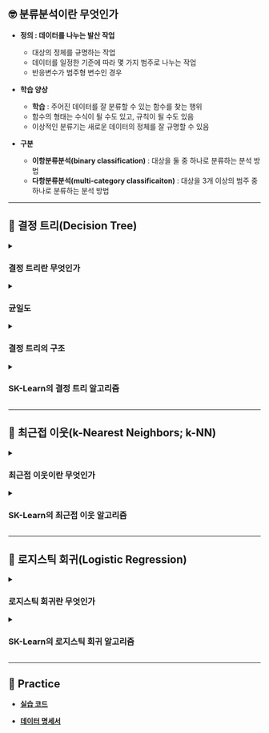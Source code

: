 ## 🤓 분류분석이란 무엇인가

- **정의 : 데이터를 나누는 발산 작업**
    - 대상의 정체를 규명하는 작업
    - 데이터를 일정한 기준에 따라 몇 가지 범주로 나누는 작업
    - 반응변수가 범주형 변수인 경우

- **학습 양상**
    - **학습** : 주어진 데이터를 잘 분류할 수 있는 함수를 찾는 행위
    - 함수의 형태는 수식이 될 수도 있고, 규칙이 될 수도 있음
    - 이상적인 분류기는 새로운 데이터의 정체를 잘 규명할 수 있음

- **구분**
    - **이항분류분석(binary classification)** : 대상을 둘 중 하나로 분류하는 분석 방법
    - **다항분류분석(multi-category classificaiton)** : 대상을 3개 이상의 범주 중 하나로 분류하는 분석 방법

---

## 🌳 결정 트리(Decision Tree)

<details><summary><h3>결정 트리란 무엇인가</h3></summary>

- **정의 : 데이터에 내재된 규칙을 발견하여 수형도 기반의 분류 규칙을 세우고 데이터를 분류하는 알고리즘**
    
- **주요 이슈 : 트리를 어떻게 분할할 것인가**
    - 가지를 몇 번 뻗을 것인가
    - 한 범주당 데이터가 몇 개 남았을 때 가지치기를 멈출 것인가
    
- **주의 사항**
    - node가 깊어질수록 성능이 저하될 수 있음
    - 범주마다 균일한 데이터 세트를 구성할 수 있도록 하이퍼파라미터를 설정해야 함

</details>

<details><summary><h3>균일도</h3></summary>

- **정의 : leaf node에 각 범주에 해당하는 데이터만 포함되어 있는가**

- **예시**
    - `color`을 기준으로 바둑알을 구분한다고 가정하자
    - 범주로는 `black` , `white` 가 존재함
    - 범주 `black`에 검정색 바둑알만 포함되어 있다면 균일도가 높다고 해석함
    - 범주 `black`에 흰색 바둑알이 많이 섞여 있을수록 균일도가 낮다고 해석함

- **decision node**
    - 균일도가 높은 데이터 세트를 먼저 분류할 수 있도록 규칙을 구성함
    - 즉, 균일도를 높이는 방향으로 가지치기를 진행함

- **균일도 측정 방법**
    - **지니 불순도** : 경제학에서 불평등 정도를 나타내는 지수를 활용하여 균일도를 측정하는 방법
    - **엔트로피 불순도** : 열역학에서 물체의 혼잡한 정도를 나타내는 지수를 활용하여 균일도를 측정하는 방법

</details>

<details><summary><h3>결정 트리의 구조</h3></summary>

![아이리스 결정트리 예시](https://user-images.githubusercontent.com/116495744/221340236-6c4043c6-6b30-4af2-9e7f-cfe79b00371a.png)

- **root node** : 최상위 노드

- **decision node** : 규칙 노드

- **leaf node** : 최종 범주

- **gini** : 데이터 분포의 균일도

- **samples** : 임의의 규칙에 대하여 해당 규칙을 만족하는 데이터 건수

- **value** : 각 범주의 데이터 건수

</details>

<details><summary><h3>SK-Learn의 결정 트리 알고리즘</h3></summary>

- **사용 방법**

    ```
    from sklearn.tree import DecisionTreeClassifier
    from sklearn.metrics import accuracy_score

    # 결정 트리 알고리즘 인스턴스 생성
    dt_clf = DecisionTreeClassifier()
    
    # 훈련용 데이터 세트를 통해 인스턴스를 훈련시켜서 모델 설계
    dt_clf.fit(X_train, y_train)

    # 평가용 데이터 세트를 통해 예측
    y_predict = dt_clf.predict(X_test)

    # 대표적인 성능 평가 지표인 결정계수를 통해 성능 평가
    score = accuracy_score(y_test, y_predict)
    print(score)
    ```

- **주요 하이퍼파라미터**
    - `random_state = None`
    
    - `criterion = 'gini'` : 균일도 측정 방법
        - `gini` : 지니 불순도
        - `entropy` : 엔트로피 불순도
    
    - `max_nodes = None` : 트리 최대 깊이
    
    - `max_features = None` : decision node에서 최적 분할을 위해 고려되어야 할 설명변수의 최대 개수
    
    - `min_samples_split = 2` : 특정 노드에서 하위 노드로 가지치기 하기 위한 최소한의 샘플 개수
    
    - `min_samples_leaf` : leaf node가 되기 위한 최소한의 샘플 개수

- **다음을 통해 훈련된 모델의 정보를 시각화할 수 있음**

    ```
    import matplotlib.pyplot as plt
    from sklearn.tree import plot_tree

    # 설명변수 이름이 담긴 리스트 생성
    feature_list = []

    # plot tree 크기 설정
    plt.figure(figsize = (20, 20))
    
    # plot tree 생성
    plot_tree(
        dt_clf, 
        filled = True, 
        fontsize = 14, 
        feature_names = feature_list
        )
    
    # plot tree 출력
    plt.show()
    ```

</details>

---

## 👫 최근접 이웃(k-Nearest Neighbors; k-NN)

<details><summary><h3>최근접 이웃이란 무엇인가</h3></summary>

- **정의 : 기하학적 거리를 규칙으로 하여 데이터를 분류하는 알고리즘**
    - 임의의 설명변수 조합이 나타내는 좌표평면 상의 한 점에 대하여,
    - 해당 점과 가장 가깝게 위치하는 점이 의미하는 설명변수 조합의 범주로 분류함

- **주요 이슈 : 참조할 이웃의 개수를 얼마로 설정할 것인가**

    ![최근접이웃](https://miro.medium.com/max/405/0*QyWp7J6eSz0tayc0.png)

</details>

<details><summary><h3>SK-Learn의 최근접 이웃 알고리즘</h3></summary>

- **사용 방법**

    ```
    from sklearn.neighbors import KNeighborsClassifier
    from sklearn.metrics import accuracy_score

    # 최근접 이웃 알고리즘 인스턴스 생성
    knn_clf = KNeighborsClassifier()
    
    # 훈련용 데이터 세트를 통해 인스턴스를 훈련시켜서 모델 설계
    knn_clf.fit(X_train, y_train)

    # 평가용 데이터 세트를 통해 예측
    y_predict = knn_clf.predict(X_test)

    # 대표적인 성능 평가 지표인 결정계수를 통해 성능 평가
    score = accuracy_score(y_test, y_predict)
    print(score)
    ```

- **주요 하이퍼파라미터**
    - `metric = 'minkowsi'` : 거리 측정 방법
        - `minkowsi` : 유클리디안 거리 측정 방법과 맨해튼 거리 측정 방법을 일반화한 측정 방법
        - `euclidean` : 유클리디안 거리 측정 방법
        - `manhattan` : 맨해튼 거리 측정 방법

    - `p = 2` : `metric`이 `minkowsi`인 경우 추가 설정하는 하이퍼파라미터
        - `1` : 맨해튼 거리 측정 방법
        - `2` : 유클리디안 거리 측정 방법

    - `n_jobs = None` : 이웃을 검색하기 위해 병렬로 작업하는 코어의 개수
        - `-1` : 모든 코어를 동원함
    
    - `n_neighbors = 5` : 참조할 이웃의 개수
    
    - `weights = 'uniform'` : 가중치 부여 방법
        - `uniform` : 각 이웃에 동일한 가중치를 부여함
        - `distance` : 거리가 가까울수록 더 큰 가중치를 부여함

</details>

---

## 👥 로지스틱 회귀(Logistic Regression)

<details><summary><h3>로지스틱 회귀란 무엇인가</h3></summary>

- **정의 : 선형 회귀식을 활용하는 이항분류분석 알고리즘**

- **선형 회귀식과 이항범주를 매개하는 시그모이드 함수의 이해**

    ![시그모이드 함수](https://user-images.githubusercontent.com/116495744/221402155-596e45c2-5d0d-40a6-ae23-9589b48f807c.png)

    - 연결함수 : 선형 회귀식의 결과값을 이항범주로 변환하는 함수
        ### $$y=f(x)=b+wX$$
        - $y$ : 이항 반응변수
        - $f(x)$ : 연결함수(Link Function)
        - $b+wX$ : 선형 회귀식
    
    - 승산(odds) : 이항범주를 성패로 정의한다고 가정했을 때, 1번 실패할 때 성공할 횟수
        ### $$odds=\frac{p}{1-p}$$
        - $p$ : 성공할 확률
        - $1-p$ : 실패할 확률
    
    - 로짓(logist + Probit) : 승산에 대하여 자연로그를 취한 값
        ### $$0 \lt p\lt 1$$
        ### $$0 \lt \frac{p}{1-p} \lt \infty$$
        ### $$\infty \lt ln(\frac{p}{1-p}) \lt \infty$$
        - 승산의 범위를 선형 회귀식의 범위와 일치시키기 위한 작업
    
    - 로짓 함수 : 연결함수를 로짓으로 가지는 선형 회귀식
        ### $$ln({\frac{p}{1-p}})=b+wX$$

    - 시그모이드 함수 : 로짓 함수의 역함수
        ### $$p=\frac{exp^(b+wX)}{1+exp^(b+wX)}$$

</details>

<details><summary><h3>SK-Learn의 로지스틱 회귀 알고리즘</h3></summary>

- **사용 방법**

- **주요 하이퍼파라미터**

- **다음의 속성을 통해 훈련된 모델의 정보를 확인할 수 있음**

</details>

---

## 📝 Practice

- [**실습 코드**]()

- [**데이터 명세서**]()